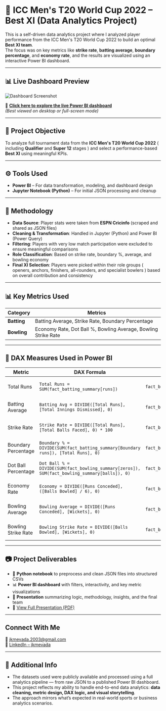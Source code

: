 # 🏏 ICC Men's T20 World Cup 2022 – Best XI (Data Analytics Project)

This is a self-driven data analytics project where I analyzed player performance from the ICC Men's T20 World Cup 2022 to build an optimal **Best XI team**.  
The focus was on key metrics like **strike rate**, **batting average**, **boundary percentage**, and **economy rate**, and the results are visualized using an interactive Power BI dashboard.

---

## 📊 Live Dashboard Preview

![Dashboard Screenshot](images/t20_dashboard_preview.png)

🔗 **[Click here to explore the live Power BI dashboard](https://app.powerbi.com/view?r=eyJrIjoiOGFkMDU1MTgtNjg0Zi00MjU3LTkyYWEtMzU3ZDE2Mjc2NzQ3IiwidCI6IjVhMGZhNzk3LTgzNjgtNDY5Ni05MTBjLWZjODdhYzQ2NjlmZiJ9&pageName=ReportSection3a8cb23b814911c94608)**  
*(Best viewed on desktop or full-screen mode)*

---

## 📌 Project Objective

To analyze full tournament data from the **ICC Men's T20 World Cup 2022** ( including **Qualifier** and **Super 12** stages ) and select a performance-based **Best XI** using meaningful KPIs.

---

## ⚙️ Tools Used

- **Power BI** – For data transformation, modeling, and dashboard design  
- **Jupyter Notebook (Python)** – For initial JSON processing and cleanup  
---

## 🧠 Methodology

- **Data Source**: Player stats were taken from **ESPN Cricinfo** (scraped and shared as JSON files)
- **Cleaning & Transformation**: Handled in Jupyter (Python) and Power BI (Power Query)
- **Filtering**: Players with very low match participation were excluded to ensure meaningful comparisons
- **Role Classification**: Based on strike rate, boundary %, average, and bowling economy
- **Final XI Selection**: Players were picked within their role groups ( openers, anchors, finishers, all-rounders, and specialist bowlers ) based on overall contribution and consistency

---

## 📊 Key Metrics Used

| Category | Metrics |
|----------|---------|
| **Batting** | Batting Average, Strike Rate, Boundary Percentage |
| **Bowling** | Economy Rate, Dot Ball %, Bowling Average, Bowling Strike Rate |

---

## 📐 DAX Measures Used in Power BI

| **Metric**            | **DAX Formula**                                                                                  | **Table**               | **Purpose**                                        |
|----------------------|--------------------------------------------------------------------------------------------------|-------------------------|----------------------------------------------------|
| Total Runs            | `Total Runs = SUM(fact_batting_summary[runs])`                                                  | `fact_batting_summary`  | Total number of runs scored                        |
| Batting Average       | `Batting Avg = DIVIDE([Total Runs], [Total Innings Dismissed], 0)`                              | `fact_batting_summary`  | Measures batting consistency                       |
| Strike Rate           | `Strike Rate = DIVIDE([Total Runs], [Total Balls Faced], 0) * 100`                              | `fact_batting_summary`  | Measures scoring speed                             |
| Boundary Percentage   | `Boundary % = DIVIDE(SUM(fact_batting_summary[Boundary runs]), [Total Runs], 0)`                | `fact_batting_summary`  | Indicates aggressive intent                        |
| Dot Ball Percentage   | `Dot Ball % = DIVIDE(SUM(fact_bowling_summary[zeros]), SUM(fact_bowling_summary[balls]), 0)`    | `fact_bowling_summary`  | Measures bowling pressure                          |
| Economy Rate          | `Economy = DIVIDE([Runs Conceded], ([Balls Bowled] / 6), 0)`                                    | `fact_bowling_summary`  | Runs conceded per over                             |
| Bowling Average       | `Bowling Average = DIVIDE([Runs Conceded], [Wickets], 0)`                                       | `fact_bowling_summary`  | Runs conceded per wicket                           |
| Bowling Strike Rate   | `Bowling Strike Rate = DIVIDE([Balls Bowled], [Wickets], 0)`                                    | `fact_bowling_summary`  | Balls taken to get a wicket                        |

---
## 📷 Project Deliverables

- 📓 **Python notebook** to preprocess and clean JSON files into structured CSVs  
- 📊 **Power BI dashboard** with filters, interactivity, and key metric visualizations  
- 🎯 **Presentation** summarizing logic, methodology, insights, and the final team  
- 📄 [View Full Presentation (PDF)](documents/WC_T20_2022_Best_11-Presentation.pdf)


---

## Connect With Me

📧 jkmevada.2003@gmail.com  
🔗 [LinkedIn – jkmevada](https://linkedin.com/in/jkmevada)

---

## 🧾 Additional Info

- The datasets used were publicly available and processed using a full analytics pipeline — from raw JSON to a published Power BI dashboard.
- This project reflects my ability to handle end-to-end data analytics: **data cleaning, metric design, DAX logic, and visual storytelling**.
- The approach mirrors what’s expected in real-world sports or business analytics scenarios.

